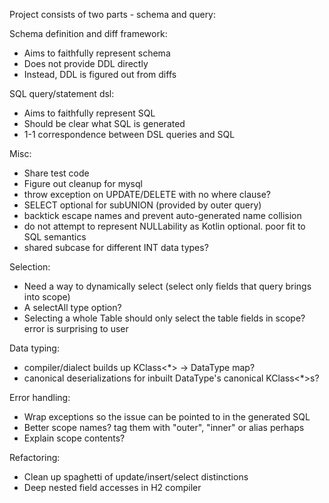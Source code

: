 Project consists of two parts - schema and query:

Schema definition and diff framework:

* Aims to faithfully represent schema
* Does not provide DDL directly
* Instead, DDL is figured out from diffs 

SQL query/statement dsl:

* Aims to faithfully represent SQL
* Should be clear what SQL is generated
* 1-1 correspondence between DSL queries and SQL

Misc:
 
* Share test code
* Figure out cleanup for mysql
* throw exception on UPDATE/DELETE with no where clause?
* SELECT optional for subUNION (provided by outer query)
* backtick escape names and prevent auto-generated name collision
* do not attempt to represent NULLability as Kotlin optional. poor fit to SQL semantics
* shared subcase for different INT data types?

Selection:
* Need a way to dynamically select (select only fields that query brings into scope)
* A selectAll type option?
* Selecting a whole Table should only select the table fields in scope? error is surprising to user

Data typing:
 
* compiler/dialect builds up KClass<*> -> DataType map?
* canonical deserializations for inbuilt DataType's canonical KClass<*>s?

Error handling:

* Wrap exceptions so the issue can be pointed to in the generated SQL
* Better scope names? tag them with "outer", "inner" or alias perhaps
* Explain scope contents?

Refactoring:
* Clean up spaghetti of update/insert/select distinctions
* Deep nested field accesses in H2 compiler